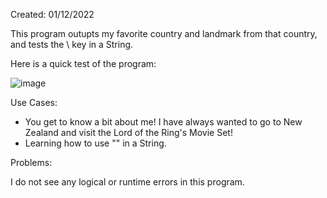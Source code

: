 Created: 01/12/2022

This program outupts my favorite country and landmark from that country, and tests the \ key in a String.

Here is a quick test of the program:

![image](https://user-images.githubusercontent.com/104415326/167356178-893dbc8c-322e-437b-90ed-50a9895ac184.png)

Use Cases:

 - You get to know a bit about me! I have always wanted to go to New Zealand and visit the Lord of the Ring's Movie Set! 
 - Learning how to use "\" in a String.

Problems: 

I do not see any logical or runtime errors in this program.
